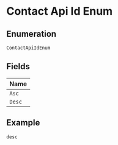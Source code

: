 
# Contact Api Id Enum

## Enumeration

`ContactApiIdEnum`

## Fields

| Name |
|  --- |
| `Asc` |
| `Desc` |

## Example

```
desc
```

